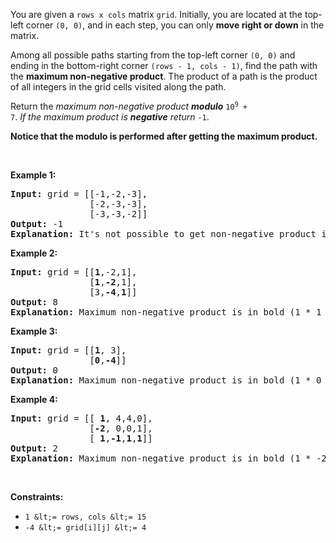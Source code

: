 You are given a&nbsp;`` rows x cols ``&nbsp;matrix&nbsp;`` grid ``.&nbsp;Initially, you&nbsp;are located at the top-left&nbsp;corner `` (0, 0) ``,&nbsp;and in each step, you can only __move right&nbsp;or&nbsp;down__ in the matrix.

Among all possible paths starting from the top-left corner&nbsp;`` (0, 0) ``&nbsp;and ending in the bottom-right corner&nbsp;`` (rows - 1, cols - 1) ``, find the path with the&nbsp;__maximum non-negative product__. The product of a path is the product of all integers in the grid cells visited along the path.

Return the&nbsp;_maximum non-negative product&nbsp;__modulo__&nbsp;_<code>10<sup>9</sup>&nbsp;+ 7</code>.&nbsp;_If the maximum product is __negative__ return&nbsp;_`` -1 ``.

__Notice that the modulo is performed after getting the maximum product.__

&nbsp;

__Example 1:__

<pre>
<strong>Input:</strong> grid = [[-1,-2,-3],
&nbsp;              [-2,-3,-3],
&nbsp;              [-3,-3,-2]]
<strong>Output:</strong> -1
<strong>Explanation:</strong> It's not possible to get non-negative product in the path from (0, 0) to (2, 2), so return -1.
</pre>

__Example 2:__

<pre>
<strong>Input:</strong> grid = [[<strong>1</strong>,-2,1],
&nbsp;              [<strong>1</strong>,<strong>-2</strong>,1],
&nbsp;              [3,<strong>-4</strong>,<strong>1</strong>]]
<strong>Output:</strong> 8
<strong>Explanation:</strong> Maximum non-negative product is in bold (1 * 1 * -2 * -4 * 1 = 8).
</pre>

__Example 3:__

<pre>
<strong>Input:</strong> grid = [[<strong>1</strong>, 3],
&nbsp;              [<strong>0</strong>,<strong>-4</strong>]]
<strong>Output:</strong> 0
<strong>Explanation:</strong> Maximum non-negative product is in bold (1 * 0 * -4 = 0).
</pre>

__Example 4:__

<pre>
<strong>Input:</strong> grid = [[ <strong>1</strong>, 4,4,0],
&nbsp;              [<strong>-2</strong>, 0,0,1],
&nbsp;              [ <strong>1</strong>,<strong>-1</strong>,<strong>1</strong>,<strong>1</strong>]]
<strong>Output:</strong> 2
<strong>Explanation:</strong> Maximum non-negative product is in bold (1 * -2 * 1 * -1 * 1 * 1 = 2).
</pre>

&nbsp;

__Constraints:__

*   `` 1 &lt;= rows, cols &lt;= 15 ``
*   `` -4 &lt;= grid[i][j] &lt;= 4 ``